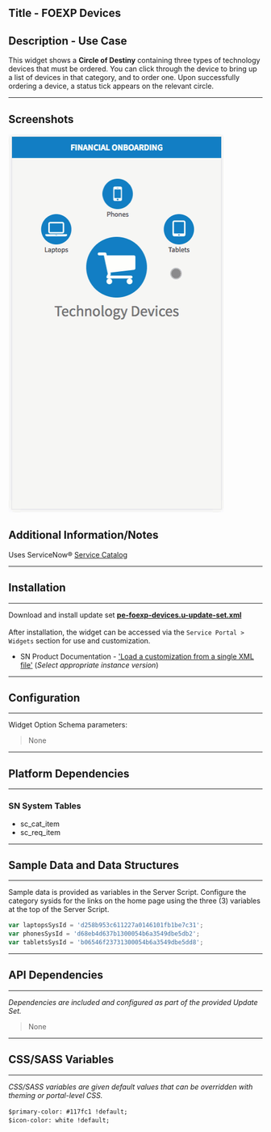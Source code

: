## Title - FOEXP Devices

## Description - Use Case

This widget shows a **Circle of Destiny** containing three types of technology devices that must be ordered. You can click through the device to bring up a list of devices in that category, and to order one. Upon successfully ordering a device, a status tick appears on the relevant circle.
***

## Screenshots
![Completion Task Widget](../images/pe-foexp-devices.gif "FOEXP Devices widget")

## Additional Information/Notes 

Uses ServiceNow® [Service Catalog](https://docs.servicenow.com/bundle/istanbul-it-service-management/page/product/service-catalog-management/concept/c_ServiceCatalogManagement.html)

---
## Installation
---
Download and install update set **[pe-foexp-devices.u-update-set.xml](pe-foexp-devices.u-update-set.xml)** <br/><br/>
After installation, the widget can be accessed via the `Service Portal > Widgets` section for use and customization.<br/>
* SN Product Documentation - ['Load a customization from a single XML file'](https://docs.servicenow.com/search?q=Load+a+customization+from+a+single+XML+file)   (<i>Select appropriate instance version</i>)
---
## Configuration
---
Widget Option Schema parameters:
> None
---
## Platform Dependencies
---
### SN System Tables
* sc_cat_item
* sc_req_item
---
## Sample Data and Data Structures
---
Sample data is provided as variables in the Server Script.
Configure the category sysids for the links on the home page using the three (3) variables at the top of the Server Script.
```javascript
var laptopsSysId = 'd258b953c611227a0146101fb1be7c31';
var phonesSysId = 'd68eb4d637b1300054b6a3549dbe5db2';
var tabletsSysId = 'b06546f23731300054b6a3549dbe5dd8';
```
---
## API Dependencies
---
<i>Dependencies are included and configured as part of the provided Update Set.</i>
> None
---
## CSS/SASS Variables
---
_CSS/SASS variables are given default values that can be overridden with theming or portal-level CSS._

`$primary-color: #117fc1 !default;`<br/>
`$icon-color: white !default;`<br/>